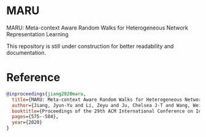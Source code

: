 # MARU
 MARU: Meta-context Aware Random Walks for Heterogeneous Network Representation Learning

This repository is still under construction for better readability and documentation.

# Reference

```bibtex
@inproceedings{jiang2020maru,
  title={MARU: Meta-context Aware Random Walks for Heterogeneous Network Representation Learning},
  author={Jiang, Jyun-Yu and Li, Zeyu and Ju, Chelsea J-T and Wang, Wei},
  booktitle={Proceedings of the 29th ACM International Conference on Information \& Knowledge Management},
  pages={575--584},
  year={2020}
}
```
